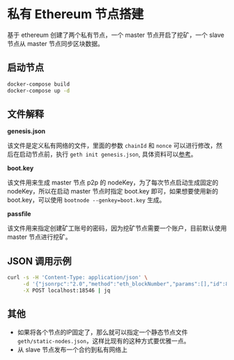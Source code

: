 # 私有 Ethereum 节点搭建

基于 ethereum 创建了两个私有节点，一个 master 节点开启了挖矿，一个 slave 节点从 master 节点同步区块数据。

## 启动节点
```bash
docker-compose build
docker-compose up -d
```

## 文件解释

**genesis.json**

该文件是定义私有网络的文件，里面的参数 `chainId` 和 `nonce` 可以进行修改，然后在启动节点前，执行 `geth init genesis.json`, 具体资料可以[参考](https://github.com/ethereum/go-ethereum)。

**boot.key**

该文件用来生成 master 节点 p2p 的 nodeKey，为了每次节点启动生成固定的 nodeKey，所以在启动 master 节点时指定 boot.key 即可，如果想要使用新的 boot.key，可以使用 `bootnode --genkey=boot.key` 生成。

**passfile**

该文件用来指定创建矿工账号的密码，因为挖矿节点需要一个账户，目前默认使用 master 节点进行挖矿。

## JSON 调用示例
```bash
curl -s -H 'Content-Type: application/json' \
     -d '{"jsonrpc":"2.0","method":"eth_blockNumber","params":[],"id":83}' \
     -X POST localhost:18546 | jq
```

## 其他

- 如果将各个节点的IP固定了，那么就可以指定一个静态节点文件 `geth/static-nodes.json`，这样比现有的这种方式要优雅一点。
- 从 slave 节点发布一个合约到私有网络上
